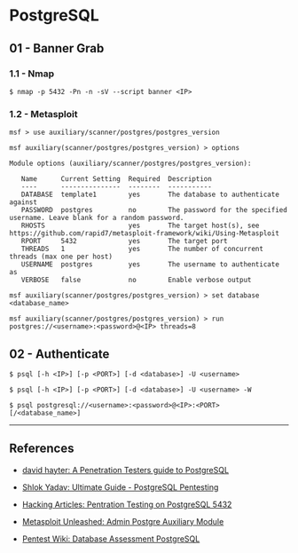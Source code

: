 # PostgreSQL

## 01 - Banner Grab

### 1.1 - Nmap

```
$ nmap -p 5432 -Pn -n -sV --script banner <IP>
```

### 1.2 - Metasploit

```
msf > use auxiliary/scanner/postgres/postgres_version

msf auxiliary(scanner/postgres/postgres_version) > options

Module options (auxiliary/scanner/postgres/postgres_version):

   Name      Current Setting  Required  Description
   ----      ---------------  --------  -----------
   DATABASE  template1        yes       The database to authenticate against
   PASSWORD  postgres         no        The password for the specified username. Leave blank for a random password.
   RHOSTS                     yes       The target host(s), see https://github.com/rapid7/metasploit-framework/wiki/Using-Metasploit
   RPORT     5432             yes       The target port
   THREADS   1                yes       The number of concurrent threads (max one per host)
   USERNAME  postgres         yes       The username to authenticate as
   VERBOSE   false            no        Enable verbose output

msf auxiliary(scanner/postgres/postgres_version) > set database <database_name>

msf auxiliary(scanner/postgres/postgres_version) > run postgres://<username>:<password>@<IP> threads=8
```

## 02 - Authenticate

```
$ psql [-h <IP>] [-p <PORT>] [-d <database>] -U <username>

$ psql [-h <IP>] [-p <PORT>] [-d <database>] -U <username> -W

$ psql postgresql://<username>:<password>@<IP>:<PORT>[/<database_name>]
```

---
## References

- [david hayter: A Penetration Testers guide to PostgreSQL](https://medium.com/@cryptocracker99/a-penetration-testers-guide-to-postgresql-d78954921ee9)

- [Shlok Yadav: Ultimate Guide - PostgreSQL Pentesting](https://medium.com/@lordhorcrux_/ultimate-guide-postgresql-pentesting-989055d5551e)

- [Hacking Articles: Pentration Testing on PostgreSQL 5432](https://www.hackingarticles.in/penetration-testing-on-postgresql-5432/)

- [Metasploit Unleashed: Admin Postgre Auxiliary Module](https://www.offsec.com/metasploit-unleashed/admin-postgres-auxiliary-modules/)

- [Pentest Wiki: Database Assessment PostgreSQL](https://github.com/nixawk/pentest-wiki/blob/master/2.Vulnerability-Assessment/Database-Assessment/postgresql/postgresql_hacking.md)